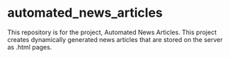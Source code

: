 # automated_news_articles
This repository is for the project, Automated News Articles. This project creates dynamically generated news articles that are stored on the server as .html pages.
